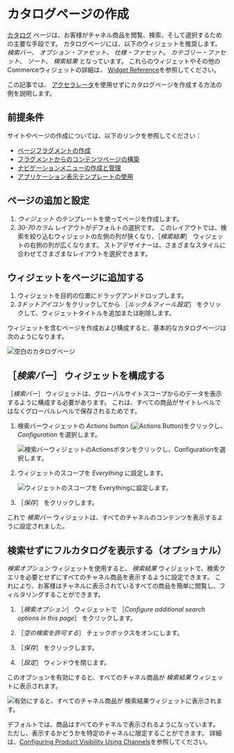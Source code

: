 # カタログページの作成

[カタログ](./commerce-storefront-pages/catalog.md) ページは、お客様がチャネル商品を閲覧、検索、そして選択するための主要な手段です。 カタログページには、以下のウィジェットを推奨します。 _検索バー_、 _オプション・ファセット_、 _仕様・ファセット_。 _カテゴリー・ファセット_、 _ソート_、 _検索結果_ となっています。 これらのウィジェットやその他のCommerceウィジェットの詳細は、 [Widget Reference](./liferay-commerce-widgets/widget-reference.md)を参照してください。

この記事では、 [アクセラレータ](../starting-a-store/accelerators.md)を使用せずにカタログページを作成する方法の例を説明します。

## 前提条件

サイトやページの作成については、以下のリンクを参照してください：

* [ページフラグメントの作成](https://help.liferay.com/hc/en-us/articles/360018171331-Creating-Page-Fragments)
* [フラグメントからのコンテンツページの構築](https://help.liferay.com/hc/en-us/articles/360018171351-Building-Content-Pages-from-Fragments-)
* [ナビゲーションメニューの作成と管理](https://help.liferay.com/hc/en-us/articles/360018171531-Creating-and-Managing-Navigation-Menus)
* [アプリケーション表示テンプレートの使用](https://help.liferay.com/hc/en-us/articles/360017892632-Styling-Widgets-with-Application-Display-Templates)

## ページの追加と設定

1. _ウィジェット_ のテンプレートを使ってページを作成します。
1. _30-70カラム_ レイアウトがデフォルトの選択です。 このレイアウトでは、検索を絞り込むウィジェットの左側の列が狭くなり、［_検索結果_］ ウィジェットの右側の列が広くなります。 ストアデザイナーは、さまざまなスタイルに合わせてさまざまなレイアウトを選択できます。

## ウィジェットをページに追加する

1. ウィジェットを目的の位置にドラッグアンドドロップします。
1. _3ドットアイコン_ をクリックしてから ［_ルック＆フィール設定_］ をクリックして、ウィジェットタイトルを追加または削除します。

ウィジェットを含むページを作成および構成すると、基本的なカタログページは次のようになります。

![空白のカタログページ](./creating-a-catalog-page/images/02.png)

## ［_検索バー_］ ウィジェットを構成する

［_検索バー_］ ウィジェットは、グローバルサイトスコープからのデータを表示するように構成する必要があります。 これは、すべての商品がサイトレベルではなくグローバルレベルで保存されるためです。

1. 検索バーウィジェットの _Actions_ button (![Actions Button](../images/icon-actions.png))をクリックし、 _Configuration_ を選択します。

    ![検索バーウィジェットのActionsボタンをクリックし、Configurationを選択します。](./creating-a-catalog-page/images/03.png)

1. ウィジェットのスコープを _Everything_ に設定します。

    ![ウィジェットのスコープを Everythingに設定します。](./creating-a-catalog-page/images/04.png)

1. ［_保存_］ をクリックします。

これで _検索バー_ ウィジェットは、すべてのチャネルのコンテンツを表示するように設定されました。

## 検索せずにフルカタログを表示する（オプショナル）

_検索オプション_ ウィジェットを使用すると、 _検索結果_ ウィジェットで、検索クエリを必要とせずにすべてのチャネル商品を表示するように設定できます。 これにより、お客様はチャネルに表示されているすべての商品を簡単に閲覧し、フィルタリングすることができます。

1. ［_検索オプション_］ ウィジェットで ［_Configure additional search options in this page_］ をクリックします。

1. ［_空の検索を許可する_］ チェックボックスをオンにします。

1. ［_保存_］ をクリックします。

1. ［_設定_］ ウィンドウを閉じます。

このオプションを有効にすると、すべてのチャネル商品が _検索結果_ ウィジェットに表示されます。

![有効にすると、すべてのチャネル商品が 検索結果ウィジェットに表示されます。](./creating-a-catalog-page/images/01.png)

デフォルトでは、商品はすべてのチャネルで表示されるようになっています。 ただし、表示するかどうかを特定のチャネルに限定することができます。 詳細は、[Configuring Product Visibility Using Channels](../starting-a-store/channels/configuring-product-visibility-using-channels.md)を参照してください。
